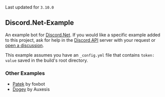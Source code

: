 Last updated for `3.10.0`

## Discord.Net-Example
An example bot for [Discord.Net](https://github.com/discord-net/Discord.Net). If you would like a specific example added to this project, ask for help in the [Discord API](https://discordapp.com/invite/discord-api) server with your request or [open a discussion](https://github.com/discord-net/Discord.Net/discussions/categories/q-a).

This example assumes you have an `_config.yml` file that contains `token: value` saved in the build's root directory. 

### Other Examples
- [Patek](https://github.com/foxbot/patek) by foxbot
- [Dogey](https://github.com/Aux/Dogey) by Auxesis
